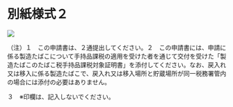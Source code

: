 # 別紙様式２

![](https://www.nta.go.jp/tmp/8899f270-99e2-4fbc-b404-63632ef9ee2c/images/e8f7cc76ff853ec7b1d4390f3fc8593f862345fa619f88f84941f1cdeb4156b0.jpg)

（注）１　この申請書は、２通提出してください。２　この申請書には、申請に係る製造たばこについて手持品課税の適用を受けた者を通じて交付を受けた「製造たばこのたばこ税手持品課税対象証明書」を添付してください。なお、戻入れ又は移入に係る製造たばこで、戻入れ又は移入場所と貯蔵場所が同一税務署管内の場合には添付の必要はありません。

３　※印欄は、記入しないでください。